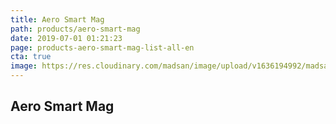 ```yaml
---
title: Aero Smart Mag
path: products/aero-smart-mag
date: 2019-07-01 01:21:23
page: products-aero-smart-mag-list-all-en
cta: true
image: https://res.cloudinary.com/madsan/image/upload/v1636194992/madsan-stock/IMG_3200_nsgux0.jpg
---
```


## Aero Smart Mag
